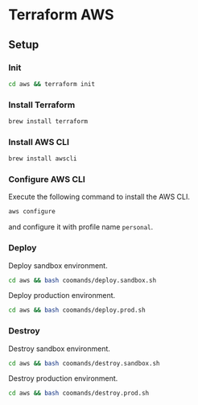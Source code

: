 # Terraform AWS

## Setup

### Init

```bash
cd aws && terraform init
```

### Install Terraform

```bash
brew install terraform
```

### Install AWS CLI

```bash
brew install awscli
```



### Configure AWS CLI

Execute the following command to install the AWS CLI.

```bash
aws configure
```
and configure it with profile name `personal`.

### Deploy

Deploy sandbox environment.

```bash
cd aws && bash coomands/deploy.sandbox.sh
```

Deploy production environment.

```bash
cd aws && bash coomands/deploy.prod.sh
```

### Destroy

Destroy sandbox environment.

```bash
cd aws && bash coomands/destroy.sandbox.sh
```

Destroy production environment.

```bash
cd aws && bash coomands/destroy.prod.sh
```
